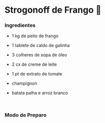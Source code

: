 # Strogonoff de Frango :chicken:

### Ingredientes

- 1 kg de peito de frango

- 1 tablete de caldo de galinha

- 3 colheres de sopa de óleo

- 2 cx de creme de leite

- 1 pt de extrato de tomate

- champignon

- batata palha e arroz branco

  ​

### Modo de Preparo



